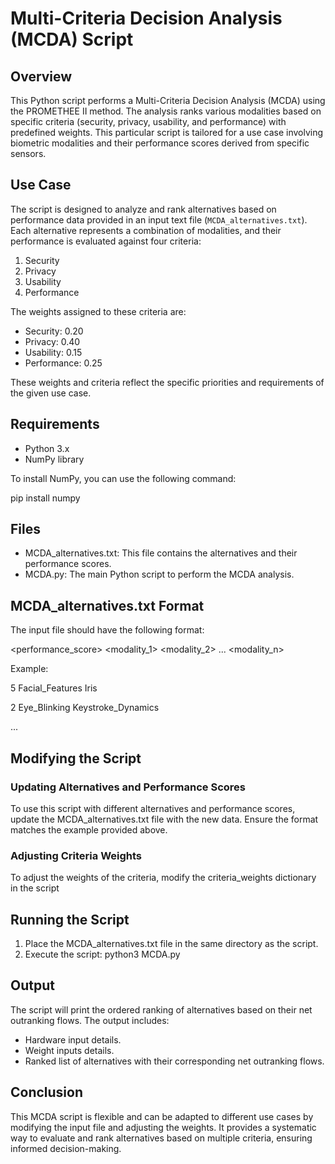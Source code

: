 # Multi-Criteria Decision Analysis (MCDA) Script

## Overview

This Python script performs a Multi-Criteria Decision Analysis (MCDA) using the PROMETHEE II method. The analysis ranks various modalities based on specific criteria (security, privacy, usability, and performance) with predefined weights. This particular script is tailored for a use case involving biometric modalities and their performance scores derived from specific sensors.

## Use Case

The script is designed to analyze and rank alternatives based on performance data provided in an input text file (`MCDA_alternatives.txt`). Each alternative represents a combination of modalities, and their performance is evaluated against four criteria:
1. Security
2. Privacy
3. Usability
4. Performance

The weights assigned to these criteria are:
- Security: 0.20
- Privacy: 0.40
- Usability: 0.15
- Performance: 0.25

These weights and criteria reflect the specific priorities and requirements of the given use case.

## Requirements

- Python 3.x
- NumPy library

To install NumPy, you can use the following command:

pip install numpy

## Files
- MCDA_alternatives.txt: This file contains the alternatives and their performance scores.
- MCDA.py: The main Python script to perform the MCDA analysis.

## MCDA_alternatives.txt Format
The input file should have the following format:

<performance_score> <modality_1> <modality_2> ... <modality_n>

Example:

5 Facial_Features Iris

2 Eye_Blinking Keystroke_Dynamics

...

## Modifying the Script
### Updating Alternatives and Performance Scores
To use this script with different alternatives and performance scores, update the MCDA_alternatives.txt file with the new data. Ensure the format matches the example provided above.

### Adjusting Criteria Weights
To adjust the weights of the criteria, modify the criteria_weights dictionary in the script

## Running the Script
1. Place the MCDA_alternatives.txt file in the same directory as the script.
2. Execute the script: python3 MCDA.py

## Output
The script will print the ordered ranking of alternatives based on their net outranking flows. The output includes:

- Hardware input details.
- Weight inputs details.
- Ranked list of alternatives with their corresponding net outranking flows.

## Conclusion
This MCDA script is flexible and can be adapted to different use cases by modifying the input file and adjusting the weights. It provides a systematic way to evaluate and rank alternatives based on multiple criteria, ensuring informed decision-making.
